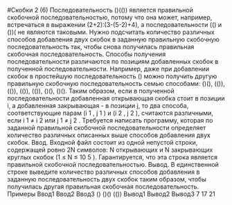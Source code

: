 #Скобки 2 (6)
Последовательность ()(()) является правильной скобочной последовательностью, потому что
она может, например, встречаться в выражении (2+2):(3-(5-2)+4), а последовательности (() и ())( не
являются таковыми. Нужно подсчитать количество различных способов добавления двух скобок в
заданную правильную скобочную последовательность так, чтобы снова получилась правильная
скобочная последовательность. Способы получения последовательности различаются по позициям
добавленных скобок в полученной последовательности. Например, даже при добавлении скобок в
простейшую последовательность () можно получить другую правильную скобочную
последовательность семью способами: ()(), (()), (()), (()), (()), ()(), ()(). Таким образом, если в
полученной последовательности добавленная открывающая скобка стоит в позиции i, а
добавленная закрывающая - в позиции j, то два способа, соответствующие парам (i 1 , j 1 ) и (i 2 , j 2 ),
считаются различными, если i 1 ≠ i 2 или j 1 ≠ j 2 . Требуется написать программу, которая по заданной
правильной скобочной последовательности определяет количество различных описанных выше
способов добавления двух скобок.
Ввод. Входной файл состоит из одной непустой строки, содержащей ровно 2N символов: N
открывающих и N закрывающих круглых скобок (1 ≤ N ≤ 10 5 ). Гарантируется, что эта строка
является правильной скобочной последовательностью.
Вывод. В единственной строке выведите количество различных способов добавления в
заданную последовательность двух скобок таким образом, чтобы получилась другая правильная
скобочная последовательность.
Примеры
Ввод1 	Ввод2 	Ввод3
() 		()() 	(())
Вывод1 	Вывод2 	Вывод3
7 		17 		21